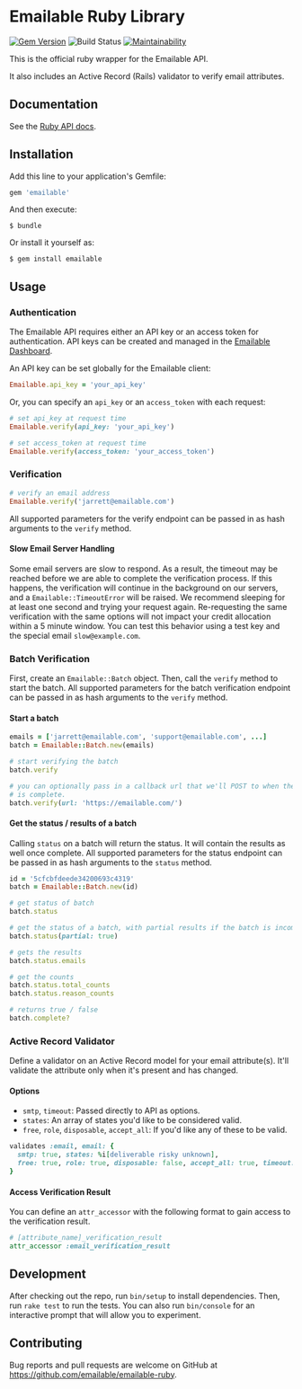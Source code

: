# Emailable Ruby Library

[![Gem Version](https://badge.fury.io/rb/emailable.svg)](https://rubygems.org/gems/emailable)
![Build Status](https://github.com/emailable/emailable-ruby/actions/workflows/ci.yml/badge.svg)
[![Maintainability](https://api.codeclimate.com/v1/badges/e7eef54e491adec95e6d/maintainability)](https://codeclimate.com/github/emailable/emailable-ruby/maintainability)

This is the official ruby wrapper for the Emailable API.

It also includes an Active Record (Rails) validator to verify email attributes.

## Documentation

See the [Ruby API docs](https://emailable.com/docs/api/?ruby).

## Installation

Add this line to your application's Gemfile:

```ruby
gem 'emailable'
```

And then execute:

    $ bundle

Or install it yourself as:

    $ gem install emailable

## Usage

### Authentication

The Emailable API requires either an API key or an access token for
authentication. API keys can be created and managed in the
[Emailable Dashboard](https://app.emailable.com/api).

An API key can be set globally for the Emailable client:

```ruby
Emailable.api_key = 'your_api_key'
```

Or, you can specify an `api_key` or an `access_token` with each request:

```ruby
# set api_key at request time
Emailable.verify(api_key: 'your_api_key')

# set access_token at request time
Emailable.verify(access_token: 'your_access_token')
```

### Verification

```ruby
# verify an email address
Emailable.verify('jarrett@emailable.com')
```

All supported parameters for the verify endpoint can be passed in as hash
arguments to the `verify` method.

#### Slow Email Server Handling

Some email servers are slow to respond. As a result, the timeout may be reached
before we are able to complete the verification process. If this happens, the
verification will continue in the background on our servers, and a
`Emailable::TimeoutError` will be raised. We recommend sleeping for at least
one second and trying your request again. Re-requesting the same verification
with the same options will not impact your credit allocation within a 5 minute
window. You can test this behavior using a test key and the special
email `slow@example.com`.

### Batch Verification

First, create an `Emailable::Batch` object. Then, call the `verify` method to
start the batch. All supported parameters for the batch verification endpoint
can be passed in as hash arguments to the `verify` method.

#### Start a batch

```ruby
emails = ['jarrett@emailable.com', 'support@emailable.com', ...]
batch = Emailable::Batch.new(emails)

# start verifying the batch
batch.verify

# you can optionally pass in a callback url that we'll POST to when the batch
# is complete.
batch.verify(url: 'https://emailable.com/')
```

#### Get the status / results of a batch

Calling `status` on a batch will return the status. It will contain the results
as well once complete. All supported parameters for the status endpoint can be
passed in as hash arguments to the `status` method.

```ruby
id = '5cfcbfdeede34200693c4319'
batch = Emailable::Batch.new(id)

# get status of batch
batch.status

# get the status of a batch, with partial results if the batch is incomplete
batch.status(partial: true)

# gets the results
batch.status.emails

# get the counts
batch.status.total_counts
batch.status.reason_counts

# returns true / false
batch.complete?
```

### Active Record Validator

Define a validator on an Active Record model for your email attribute(s).
It'll validate the attribute only when it's present and has changed.

#### Options

* `smtp`, `timeout`: Passed directly to API as options.
* `states`: An array of states you'd like to be considered valid.
* `free`, `role`, `disposable`, `accept_all`: If you'd like any of these to be valid.

```ruby
validates :email, email: {
  smtp: true, states: %i[deliverable risky unknown],
  free: true, role: true, disposable: false, accept_all: true, timeout: 3
}
```

#### Access Verification Result

You can define an `attr_accessor` with the following format to gain
access to the verification result.

```ruby
# [attribute_name]_verification_result
attr_accessor :email_verification_result
```

## Development

After checking out the repo, run `bin/setup` to install dependencies. Then, run
`rake test` to run the tests. You can also run `bin/console` for an interactive
prompt that will allow you to experiment.

## Contributing

Bug reports and pull requests are welcome on GitHub at
https://github.com/emailable/emailable-ruby.
